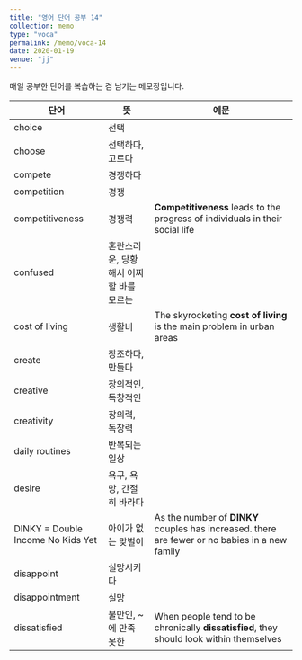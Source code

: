 ```yaml
---
title: "영어 단어 공부 14"
collection: memo
type: "voca"
permalink: /memo/voca-14
date: 2020-01-19
venue: "jj"
---
```


매일 공부한 단어를 복습하는 겸 남기는 메모장입니다.

| 단어            | 뜻   |  예문                                                            |
| --------         | ------ | ------------------------------------------------------------ |
| choice | 선택 |  |
| choose | 선택하다, 고르다 |  |
| compete | 경쟁하다 |  |
| competition | 경쟁 |  |
| competitiveness | 경쟁력 | **Competitiveness** leads to the progress of individuals in their social life |
| confused | 혼란스러운, 당황해서 어찌할 바를 모르는 |  |
| cost of living | 생활비 | The skyrocketing **cost of living** is the main problem in urban areas |
| create | 창조하다, 만들다 |  |
| creative | 창의적인, 독창적인 |  |
| creativity | 창의력, 독창력 |  |
| daily routines | 반복되는 일상 |  |
| desire | 욕구, 욕망, 간절히 바라다 |  |
| DINKY = Double Income No Kids Yet | 아이가 없는 맞벌이 | As the number of **DINKY** couples has increased. there are fewer or no babies in a new family  |
| disappoint | 실망시키다 |  |
| disappointment | 실망 |  |
| dissatisfied | 불만인, ~에 만족 못한 | When people tend to be chronically **dissatisfied**, they should look within themselves |